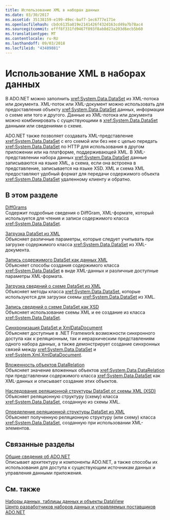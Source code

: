 ```yaml
---
title: Использование XML в наборах данных
ms.date: 03/30/2017
ms.assetid: 35138159-e199-49ec-baf7-1ec6777e171e
ms.openlocfilehash: cbdc6135a819e2141426f432d163cd49a7b78ac4
ms.sourcegitcommit: efff8f331fd9467f093f8ab8d23a203d6ecb5b60
ms.translationtype: MT
ms.contentlocale: ru-RU
ms.lasthandoff: 09/03/2018
ms.locfileid: "43489881"
---
```

# <a name="using-xml-in-a-dataset"></a>Использование XML в наборах данных
В ADO.NET можно заполнить <xref:System.Data.DataSet> из XML-потока или документа. XML-поток или XML-документ можно использовать для предоставления объекту <xref:System.Data.DataSet> данных, информации о схеме или того и другого. Данные из XML-потока или документа можно комбинировать с существующими в <xref:System.Data.DataSet> данными или сведениями о схеме.  
  
 ADO.NET также позволяет создавать XML-представление <xref:System.Data.DataSet> с его схемой или без нее с целью передать <xref:System.Data.DataSet> по HTTP для использования в другом приложении или на платформе, поддерживающей XML. В XML-представлении набора данных <xref:System.Data.DataSet> данные записываются на языке XML, а схема, если она встроена в представление, записывается на языке XSD. XML и схема XML предоставляют удобный формат для передачи содержимого объекта <xref:System.Data.DataSet> удаленному клиенту и обратно.  
  
## <a name="in-this-section"></a>В этом разделе  
 [DiffGrams](../../../../../docs/framework/data/adonet/dataset-datatable-dataview/diffgrams.md)  
 Содержит подробные сведения о DiffGram, XML-формате, который используется для чтения и записи содержимого класса <xref:System.Data.DataSet>.  
  
 [Загрузка DataSet из XML](../../../../../docs/framework/data/adonet/dataset-datatable-dataview/loading-a-dataset-from-xml.md)  
 Объясняет различные параметры, которые следует учитывать при загрузке содержимого класса <xref:System.Data.DataSet> из XML-документа.  
  
 [Запись содержимого DataSet как данных XML](../../../../../docs/framework/data/adonet/dataset-datatable-dataview/writing-dataset-contents-as-xml-data.md)  
 Объясняет способы создания содержимого класса <xref:System.Data.DataSet> в виде XML-данных и различные доступные параметры XML-формата.  
  
 [Загрузка сведений о схеме DataSet из XML](../../../../../docs/framework/data/adonet/dataset-datatable-dataview/loading-dataset-schema-information-from-xml.md)  
 Объясняет методы класса <xref:System.Data.DataSet>, которые используются для загрузки схемы <xref:System.Data.DataSet> из XML.  
  
 [Запись сведений о схеме DataSet как XSD](../../../../../docs/framework/data/adonet/dataset-datatable-dataview/writing-dataset-schema-information-as-xsd.md)  
 Объясняет использование схемы XML и ее создание из класса <xref:System.Data.DataSet>.  
  
 [Синхронизация DataSet и XmlDataDocument](../../../../../docs/framework/data/adonet/dataset-datatable-dataview/dataset-and-xmldatadocument-synchronization.md)  
 Объясняет доступные в .NET Framework возможности синхронного доступа как к реляционным, так и иерархическим представлениям одного набора данных, а также демонстрирует создание синхронных связей между <xref:System.Data.DataSet> и <xref:System.Xml.XmlDataDocument>.  
  
 [Вложенность объектов DataRelation](../../../../../docs/framework/data/adonet/dataset-datatable-dataview/nesting-datarelations.md)  
 Объясняет значение вложенных объектов <xref:System.Data.DataRelation> при представлении содержимого класса <xref:System.Data.DataSet> как XML-данных и описывает создание этих объектов.  
  
 [Наследование реляционной структуры DataSet от схемы XML (XSD)](../../../../../docs/framework/data/adonet/dataset-datatable-dataview/deriving-dataset-relational-structure-from-xml-schema-xsd.md)  
 Объясняет реляционную структуру (схему) класса <xref:System.Data.DataSet>, созданную из схемы XML.  
  
 [Определение реляционной структуры DataSet из XML](../../../../../docs/framework/data/adonet/dataset-datatable-dataview/inferring-dataset-relational-structure-from-xml.md)  
 Объясняет полученную реляционную структуру (или схему) класса <xref:System.Data.DataSet>, созданную при использовании XML-элементов.  
  
## <a name="related-sections"></a>Связанные разделы  
 [Общие сведения об ADO.NET](../../../../../docs/framework/data/adonet/ado-net-overview.md)  
 Описывает архитектуру и компоненты ADO.NET, а также способы их использования для доступа к существующим источникам данных и управления данными приложения.  
  
## <a name="see-also"></a>См. также  
 [Наборы данных, таблицы данных и объекты DataView](../../../../../docs/framework/data/adonet/dataset-datatable-dataview/index.md)  
 [Центр разработчиков наборов данных и управляемых поставщиков ADO.NET](https://go.microsoft.com/fwlink/?LinkId=217917)
